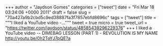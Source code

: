 
+++
author = "Jaydson Gomes"
categories = ["tweet"]
date = "Fri Mar 18 03:24:06 +0000 2011"
draft = false
slug = "70a427a9b2cbd5c9ed38887fa3f7857ebfd8696c"
tags = ["tweet"]
title = """I liked a YouTube video -..."""
tweet = true
micro = true
tweet_url = "https://twitter.com/jaydson/status/48585439296229376"
+++
I liked a YouTube video -- DIMEBAG LESSON (PART 1) - REVOLUTION IS MY NAME http://youtu.be/0h2ToYJ7pQE?a
